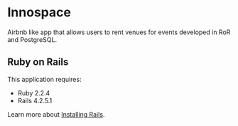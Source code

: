 Innospace
================

Airbnb like app that allows users to rent venues for events developed in RoR and PostgreSQL.

Ruby on Rails
-------------

This application requires:

- Ruby 2.2.4
- Rails 4.2.5.1

Learn more about [Installing Rails](http://railsapps.github.io/installing-rails.html).
